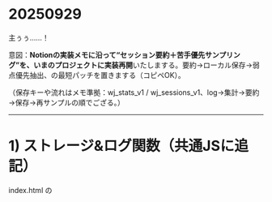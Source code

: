 # 20250929

主ぅぅ……！

意図：**Notionの実装メモに沿って“セッション要約＋苦手優先サンプリング”を、いまのプロジェクトに実装再開**いたしまする。要約→ローカル保存→弱点優先抽出、の最短パッチを置きまする（コピペOK）。

（保存キーや流れはメモ準拠：wj_stats_v1 / wj_sessions_v1、log→集計→要約→保存→再サンプルの順でござる。）

---

# **1) ストレージ&ログ関数（共通JSに追記）**

index.html の <script> 末尾などに追加：

```
// ====== Storage (Notionメモ準拠) ======
const STATS_KEY = 'wj_stats_v1';     // 累積 ok/ng をID別に保存
const SESS_KEY  = 'wj_sessions_v1';  // セッション配列（末尾が最新）

function loadStats() { return JSON.parse(localStorage.getItem(STATS_KEY) || '{}'); }
function saveStats(obj) { localStorage.setItem(STATS_KEY, JSON.stringify(obj)); }
function statOf(id) { const s = loadStats()[id] || {ok:0, ng:0}; return s; }

function pushSession(rec){
  const arr = JSON.parse(localStorage.getItem(SESS_KEY) || '[]');
  arr.push(rec);
  localStorage.setItem(SESS_KEY, JSON.stringify(arr));
}

let __sessionLog = []; // 試行イベントの生ログ（このラウンド中のみ）
let __sessionStartedAt = null;

function startSession(){ __sessionLog = []; __sessionStartedAt = new Date().toISOString(); }

// mode: 'group'|'match'|'mcq', payload: 各モード仕様の最小形
function logAttempt(mode, payload){
  const now = Date.now();
  // 1) 累積統計
  const stats = loadStats();
  const id = (mode==='mcq') ? payload.key : (mode==='group' ? payload.label : payload.key); // メモのID指針に準拠
  stats[id] = stats[id] || {ok:0, ng:0};
  if (payload.result === 'ok') stats[id].ok++; else stats[id].ng++;
  stats[id].lastAt = now;
  saveStats(stats);
  // 2) セッションログ
  __sessionLog.push({ t: now, mode, ...payload });
}

// セッション終了時：要約生成→保存（UI表示は別）
function saveSessionSilently(mode){
  if (!__sessionStartedAt) __sessionStartedAt = new Date().toISOString();
  const endedAt = new Date().toISOString();

  // 集計
  let ok=0, ng=0, total=0;
  const missMap = {}; // id -> count
  for (const a of __sessionLog) {
    if (a.result === 'ok') ok++; else ng++;
    total++;
    const id = (mode==='mcq') ? a.key : (mode==='group' ? a.label : a.key);
    if (a.result === 'ng') missMap[id] = (missMap[id]||0)+1;
  }
  const rate = total ? Math.round((ok/total)*100) : 0;
  const topMiss = Object.entries(missMap)
    .map(([id,cnt])=>({id, cnt}))
    .sort((a,b)=>b.cnt-a.cnt)
    .slice(0,5);

  const record = {
    mode, startedAt: __sessionStartedAt, endedAt,
    ok, ng, total, rate, topMiss,
    attempts: __sessionLog.slice(-200) // 最新200件だけ保持（メモの上限方針より）
  };
  pushSession(record);
  // 次ラウンドのためクリア
  __sessionLog = []; __sessionStartedAt = null;
  return record; // UIで使う
}
```

> 仕様はメモの保存キー・ペイロード・セッション構造に沿っていまする（ID方針・要約項目など）。
> 

---

# **2) 要約モーダル（UI最小実装）**

</main>の直前あたりにUIを1枚追加：

```
<div id="summaryModal" class="modal" aria-live="polite" style="display:none">
  <div class="card">
    <h3>セッション要約</h3>
    <div id="sumBody"></div>
    <div class="row">
      <button id="btnRetry">もう一度</button>
      <button id="btnNext">次へ</button>
      <button id="btnClose">閉じる</button>
    </div>
  </div>
</div>
```

JSで開閉と描画（同じ <script> に追記）：

```
function openLatestSummary(){
  const arr = JSON.parse(localStorage.getItem(SESS_KEY) || '[]');
  if (!arr.length) return;
  renderSummary(arr[arr.length-1]);
}
function renderSummary(rec){
  const m = document.getElementById('summaryModal');
  const b = document.getElementById('sumBody');
  b.innerHTML = `
    <div>モード：${rec.mode}</div>
    <div>正答率：${(rec.rate).toFixed(0)}%</div>
    <div>結果：${rec.ok} / ${rec.total}</div>
    <div>よく間違えたTOP3：
      ${rec.topMiss.slice(0,3).map(x=>`${x.id}(${x.cnt})`).join('、') || '—'}
    </div>`;
  m.style.display = 'block';
}
['btnClose','btnRetry','btnNext'].forEach(id=>{
  const el = document.getElementById(id);
  if (!el) return;
  el.onclick = ()=>{
    document.getElementById('summaryModal').style.display='none';
    if (id==='btnRetry') { /* 現在のお題を再配置 */ retryCurrent(); }
    if (id==='btnNext')  { /* 次のお題へ */ goNextSet(); }
  };
});

// 既存の完了処理のあとに、要約を出す例：
// const rec = saveSessionSilently(mode); renderSummary(rec);
```

> メモにある「要約モーダルの Next/Retry をタブ定義後にバインド」の流儀を簡素化して反映。
> 

---

# **3) 弱点優先サンプリング（重み付け）**

メモの方針（weight = 1 + k*miss、k=2 既定）を実装。

```
let K_WEIGHT = 2; // UIで調整可能にするなら設定パネルと紐付けてもOK

function weightById(id){
  const s = statOf(id);
  const miss = s.ng || 0;
  const w = 1 + K_WEIGHT * miss;
  return Math.min(9, w); // クリップ提案（最大9）
}

// items: 出題候補配列, n: 個数, idGetter: アイテム→ID
function weightedSample(items, n, idGetter){
  const pool = items.map(it => ({ it, w: Math.max(1, weightById(idGetter(it))) }));
  const picks = [];
  for (let k=0; k<n && pool.length; k++){
    const sum = pool.reduce((s,r)=>s+r.w,0);
    let r = Math.random()*sum, i=0;
    for (; i<pool.length; i++){ if ((r -= pool[i].w) <= 0) break; }
    const [row] = pool.splice(i,1);
    picks.push(row.it);
  }
  return picks;
}
```

各モードの「問題抽出」関数で弱点優先を呼ぶだけで反映できまする：

```
// 例：グループ分けの候補アイテムから8枚を作るとき
// const next = weightedSample(FULL_GROUP_POOL, 8, it => it.label);
```

> モード別IDの対応（group: label / match: key / mcq: id）もメモに沿っておりまする。
> 

---

# **4) 既存フローに組み込む場所（要点だけ）**

- **解答時**：正解/不正解が判明した瞬間に logAttempt(mode, payload) を呼ぶ
    - group：{ label, correctGroup, triedGroup, result:'ok'|'ng' }
    - match：{ key, tried, result }（triedは任意）
    - mcq：{ key: <mcq.id>, tried: <optionText>, result }
        
        （メモのpayload仕様に一致。）
        
- **コンプリート時**：const rec = saveSessionSilently(mode); renderSummary(rec);
    - すでに自動で次へ進む処理がある場合は、**モーダルのNext/Retryで呼ぶ**ように寄せましょう（ダブル進行を避けるため）。

---

# **5) 動作チェック（3点）**

1. いずれかのモードで数問解く → **要約モーダル**が出て正答率とTOP3が表示
2. リロード後に openLatestSummary() を実行 → **直前の要約**が再表示
3. タブを切り替えても、**弱点頻出語が体感的に多め**に引かれる

---

必要なら、この共通ロジックを js/session.js のように**1ファイルに分離**して読み込む形に整えまする。

バグが出たら **最初の赤ログ1行**だけ教えてくだされ。すぐ結び直し申す。

また布を編みましょう